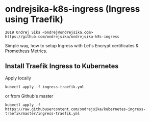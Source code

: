 # ondrejsika-k8s-ingress (Ingress using Traefik)

    2019 Ondrej Sika <ondrej@ondrejsika.com>
    https://github.com/ondrejsika/ondrejsika-k8s-ingress

Simple way, how to setup Ingress with Let's Encrypt certificates & Prometheus Metrics.

## Install Traefik Ingress to Kubernetes

Apply locally

```
kubectl apply -f ingress-traefik.yml
```

or from Github's master

```
kubectl apply -f https://raw.githubusercontent.com/ondrejsika/kubernetes-ingress-traefik/master/ingress-traefik.yml
```
